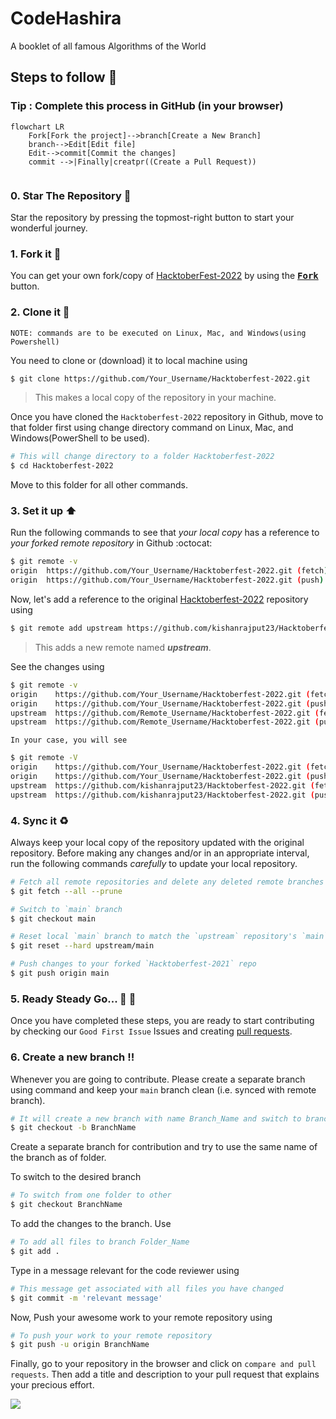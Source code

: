 # CodeHashira
A booklet of all famous Algorithms of the World
## Steps to follow :scroll:

### Tip : Complete this process in GitHub (in your browser)

```mermaid
flowchart LR
    Fork[Fork the project]-->branch[Create a New Branch]
    branch-->Edit[Edit file]
    Edit-->commit[Commit the changes]
    commit -->|Finally|creatpr((Create a Pull Request))
    
 ```

### 0. Star The Repository :star2:

Star the repository by pressing the topmost-right button to start your wonderful journey.

### 1. Fork it :fork_and_knife:

You can get your own fork/copy of [HacktoberFest-2022](https://github.com/kishanrajput23/Hacktoberfest-2022) by using the <a href="https://github.com/kishanrajput23/Hacktoberfest-2022/new/master?readme=1#fork-destination-box"><kbd><b>Fork</b></kbd></a> button.


### 2. Clone it :busts_in_silhouette:

`NOTE: commands are to be executed on Linux, Mac, and Windows(using Powershell)`

You need to clone or (download) it to local machine using

```sh
$ git clone https://github.com/Your_Username/Hacktoberfest-2022.git
```

> This makes a local copy of the repository in your machine.

Once you have cloned the `Hacktoberfest-2022` repository in Github, move to that folder first using change directory command on Linux, Mac, and Windows(PowerShell to be used).

```sh
# This will change directory to a folder Hacktoberfest-2022
$ cd Hacktoberfest-2022
```

Move to this folder for all other commands.

### 3. Set it up :arrow_up:

Run the following commands to see that *your local copy* has a reference to *your forked remote repository* in Github :octocat:

```sh
$ git remote -v
origin  https://github.com/Your_Username/Hacktoberfest-2022.git (fetch)
origin  https://github.com/Your_Username/Hacktoberfest-2022.git (push)
```

Now, let's add a reference to the original [Hacktoberfest-2022](https://github.com/kishanrajput23/Hacktoberfest-2022/) repository using

```sh
$ git remote add upstream https://github.com/kishanrajput23/Hacktoberfest-2022.git
```

> This adds a new remote named ***upstream***.

See the changes using

```sh
$ git remote -v
origin    https://github.com/Your_Username/Hacktoberfest-2022.git (fetch)
origin    https://github.com/Your_Username/Hacktoberfest-2022.git (push)
upstream  https://github.com/Remote_Username/Hacktoberfest-2022.git (fetch)
upstream  https://github.com/Remote_Username/Hacktoberfest-2022.git (push)
```
`In your case, you will see`
```sh
$ git remote -V
origin    https://github.com/Your_Username/Hacktoberfest-2022.git (fetch)
origin    https://github.com/Your_Username/Hacktoberfest-2022.git (push)
upstream  https://github.com/kishanrajput23/Hacktoberfest-2022.git (fetch)
upstream  https://github.com/kishanrajput23/Hacktoberfest-2022.git (push)
```

### 4. Sync it :recycle:

Always keep your local copy of the repository updated with the original repository.
Before making any changes and/or in an appropriate interval, run the following commands *carefully* to update your local repository.

```sh
# Fetch all remote repositories and delete any deleted remote branches
$ git fetch --all --prune

# Switch to `main` branch
$ git checkout main

# Reset local `main` branch to match the `upstream` repository's `main` branch
$ git reset --hard upstream/main

# Push changes to your forked `Hacktoberfest-2021` repo
$ git push origin main
```

### 5. Ready Steady Go... :turtle: :rabbit2:

Once you have completed these steps, you are ready to start contributing by checking our `Good First Issue` Issues and creating [pull requests](https://github.com/kishanrajput23/Hacktoberfest-2022/pulls).

### 6. Create a new branch :bangbang:

Whenever you are going to contribute. Please create a separate branch using command and keep your `main` branch clean (i.e. synced with remote branch).

```sh
# It will create a new branch with name Branch_Name and switch to branch Folder_Name
$ git checkout -b BranchName
```

Create a separate branch for contribution and try to use the same name of the branch as of folder.

To switch to the desired branch

```sh
# To switch from one folder to other
$ git checkout BranchName
```

To add the changes to the branch. Use

```sh
# To add all files to branch Folder_Name
$ git add .
```

Type in a message relevant for the code reviewer using

```sh
# This message get associated with all files you have changed
$ git commit -m 'relevant message'
```

Now, Push your awesome work to your remote repository using

```sh
# To push your work to your remote repository
$ git push -u origin BranchName
```

Finally, go to your repository in the browser and click on `compare and pull requests`.
Then add a title and description to your pull request that explains your precious effort.

<a href = "https://github.com/Ollie-beep-bop/contributors">
  <img src = "https://contrib.rocks/image?repo = Ollie-beep-bop/CodeHashira"/>
</a>
